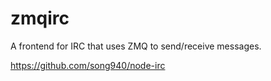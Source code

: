 # zmqirc
A frontend for IRC that uses ZMQ to send/receive messages.


https://github.com/song940/node-irc